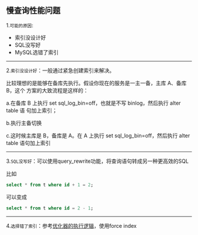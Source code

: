 ## 慢查询性能问题

1.`可能的原因`:

- 索引没设计好
- SQL没写好
- MySQL选错了索引

---



2.`索引没设计好`：一般通过紧急创建索引来解决。

比较理想的是能够在备库先执行。假设你现在的服务是一主一备，主库 A、备库 B，这个
方案的大致流程是这样的：



a.在备库 B 上执行 set sql_log_bin=off，也就是不写 binlog，然后执行 alter table 语
句加上索引；

b.执行主备切换

c.这时候主库是 B，备库是 A。在 A 上执行 set sql_log_bin=off，然后执行 alter table
语句加上索引



---

3.`SQL没写好`：可以使用query_rewrite功能，将查询语句转成另一种更高效的SQL

比如

```sql
select * from t where id + 1 = 2;
```

可以变成

```sql
select * from t where id = 2 - 1;
```

---

4.`选择错了索引`：参考[优化器的执行逻辑](https://qguizhan.top/#/MySQL/%E4%BC%98%E5%8C%96%E5%99%A8%E7%9A%84%E6%89%A7%E8%A1%8C%E9%80%BB%E8%BE%91)，使用force index

